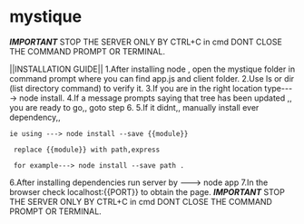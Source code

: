 # mystique
*****IMPORTANT*****
STOP THE SERVER ONLY BY CTRL+C in cmd DONT CLOSE THE COMMAND PROMPT OR TERMINAL.
 
 ||INSTALLATION GUIDE||
1.After installing node , open the mystique folder in command prompt where you can find app.js and client folder.
2.Use ls or dir (list directory command) to verify it.
3.If you are in the right location type----> node install.
4.If a message prompts saying that tree has been updated ,, you are ready to go,, goto step 6.
5.If it didnt,, manually install ever dependency,,
 
    ie using ---> node install --save {{module}}
    
     replace {{module}} with path,express
     
     for example---> node install --save path .
     
6.After installing dependencies run server by ---> node app
7.In the browser check localhost:{{PORT}} to obtain the page.
    *****IMPORTANT*****
  STOP THE SERVER ONLY BY CTRL+C in cmd DONT CLOSE THE COMMAND PROMPT OR TERMINAL.
 
